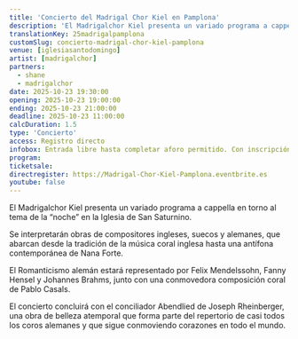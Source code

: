 ```yaml
---
title: 'Concierto del Madrigal Chor Kiel en Pamplona'
description: 'El Madrigalchor Kiel presenta un variado programa a cappella en torno al tema de la “noche” en la Iglesia de San Saturnino.'
translationKey: 25madrigalpamplona
customSlug: concierto-madrigal-chor-kiel-pamplona
venue: [iglesiasantodomingo]
artist: [madrigalchor]
partners:
  - shane
  - madrigalchor
date: 2025-10-23 19:30:00
opening: 2025-10-23 19:00:00
ending: 2025-10-23 21:00:00
deadline: 2025-10-23 11:00:00
calcDuration: 1.5
type: 'Concierto'
access: Registro directo
infobox: Entrada libre hasta completar aforo permitido. Con inscripción previa a través de Eventbrite.
program:
ticketsale:
directregister: https://Madrigal-Chor-Kiel-Pamplona.eventbrite.es
youtube: false
---
```


El Madrigalchor Kiel presenta un variado programa a cappella en torno al tema de la “noche” en la Iglesia de San Saturnino.

Se interpretarán obras de compositores ingleses, suecos y alemanes, que abarcan desde la tradición de la música coral inglesa hasta una antífona contemporánea de Nana Forte.

El Romanticismo alemán estará representado por Felix Mendelssohn, Fanny Hensel y Johannes Brahms, junto con una conmovedora composición coral de Pablo Casals.

El concierto concluirá con el conciliador Abendlied de Joseph Rheinberger, una obra de belleza atemporal que forma parte del repertorio de casi todos los coros alemanes y que sigue conmoviendo corazones en todo el mundo.
